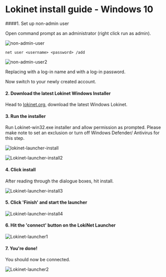 # Lokinet install guide - Windows 10

####1. Set up non-admin user

Open command prompt as an administrator (right click run as admin).

![non-admin-user](../../assets/non-root-user.PNG)

`net user <username> <password> /add`

![non-admin-user2](../../assets/non-root-user2.PNG)

Replacing <username> with a log-in name and <password> with a log-in password.

Now switch to your newly created account.

#### 2. Download the latest Lokinet Windows Installer

Head to [lokinet.org](https://lokinet.org/), download the latest Windows Lokinet. 

#### 3. Run the installer

Run Lokinet-win32.exe installer and allow permission as prompted. Please make note to set an exclusion or turn off Windows Defender/ Antivirus for this step.

![lokinet-launcher-install](../../assets/Lokinet_launcher_install1.PNG)

![Lokinet-launcher-install2](../../assets/Lokinet-launcher-install2.PNG)

#### 4. Click install

After reading through the dialogue boxes, hit install.

![Lokinet-launcher-install3](../../assets/lokinet-launcher-install3.PNG)

#### 5. Click 'Finish' and start the launcher 

![Lokinet-launcher-install4](../../assets/lokinet-launcher-install4.PNG)

#### 6. Hit the 'connect' button on the LokiNet Launcher 

![Lokinet-launcher1](../../assets/lokinet-launcher-1.PNG)

#### 7. You're done!

You should now be connected. 

![Lokinet-launcher2](../../assets/lokinet-launcher2.PNG)
